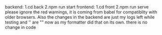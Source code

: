 backend:
    1.cd back
    2.npm run start
frontend:
    1.cd front
    2.npm run serve
please ignore the red warnings, it is coming from babel for compatiblity with older browsers.
Also the changes in the backend are just my logs left while testing and '' are "" now as my formatter did that on its own. there is no change in code
